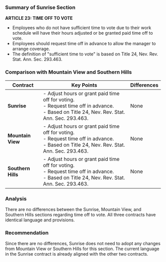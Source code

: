 ### Summary of Sunrise Section

**ARTICLE 23: TIME OFF TO VOTE**

- Employees who do not have sufficient time to vote due to their work schedule will have their hours adjusted or be granted paid time off to vote.
- Employees should request time off in advance to allow the manager to arrange coverage.
- The definition of "sufficient time to vote" is based on Title 24, Nev. Rev. Stat. Ann. Sec. 293.463.

### Comparison with Mountain View and Southern Hills

| Contract       | Key Points                                                                                       | Differences                                                                                       |
|----------------|--------------------------------------------------------------------------------------------------|--------------------------------------------------------------------------------------------------|
| **Sunrise**    | - Adjust hours or grant paid time off for voting.<br>- Request time off in advance.<br>- Based on Title 24, Nev. Rev. Stat. Ann. Sec. 293.463. | None                                                                                             |
| **Mountain View** | - Adjust hours or grant paid time off for voting.<br>- Request time off in advance.<br>- Based on Title 24, Nev. Rev. Stat. Ann. Sec. 293.463. | None                                                                                             |
| **Southern Hills** | - Adjust hours or grant paid time off for voting.<br>- Request time off in advance.<br>- Based on Title 24, Nev. Rev. Stat. Ann. Sec. 293.463. | None                                                                                             |

### Analysis

There are no differences between the Sunrise, Mountain View, and Southern Hills sections regarding time off to vote. All three contracts have identical language and provisions.

### Recommendation

Since there are no differences, Sunrise does not need to adopt any changes from Mountain View or Southern Hills for this section. The current language in the Sunrise contract is already aligned with the other two contracts.